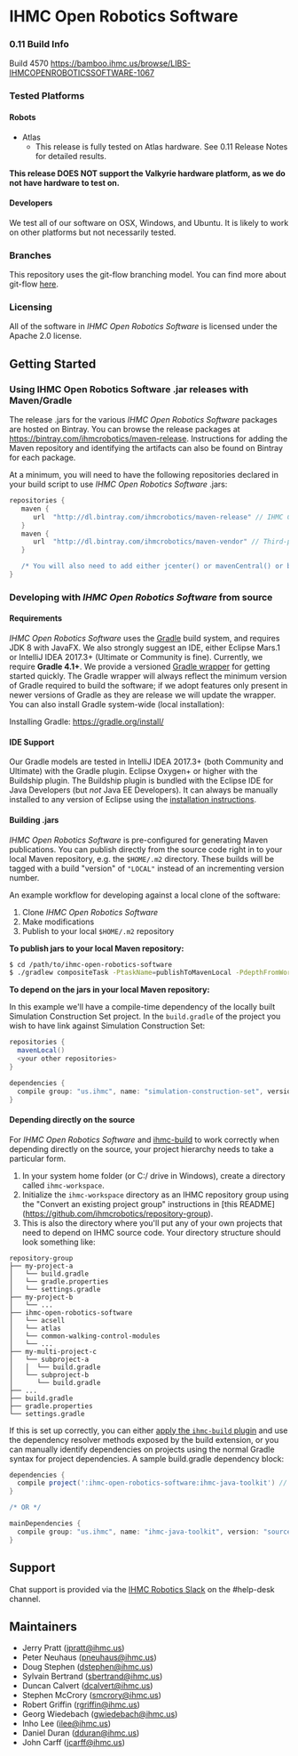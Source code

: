 # IHMC Open Robotics Software

### 0.11 Build Info
Build 4570
https://bamboo.ihmc.us/browse/LIBS-IHMCOPENROBOTICSSOFTWARE-1067

### Tested Platforms

#### Robots

- Atlas
   * This release is fully tested on Atlas hardware. See 0.11 Release Notes for detailed results.

**This release DOES NOT support the Valkyrie hardware platform, as we do not have hardware to test on.**

#### Developers

We test all of our software on OSX, Windows, and Ubuntu. It is likely to work on other platforms but
not necessarily tested.

### Branches
This repository uses the git-flow branching model. You can find more about git-flow [here](https://www.atlassian.com/git/tutorials/comparing-workflows/feature-branch-workflow).

### Licensing
All of the software in *IHMC Open Robotics Software* is licensed under the Apache 2.0 license.

## Getting Started

### Using IHMC Open Robotics Software .jar releases with Maven/Gradle
The release .jars for the various *IHMC Open Robotics Software* packages are hosted on Bintray. You can browse the release packages at https://bintray.com/ihmcrobotics/maven-release.
Instructions for adding the Maven repository and identifying the artifacts can also be found on Bintray for each package.

At a minimum, you will need to have the following repositories declared in your build script to use *IHMC Open Robotics Software* .jars:

```gradle
repositories {
   maven {
      url  "http://dl.bintray.com/ihmcrobotics/maven-release" // IHMC Code releases
   }
   maven {
      url  "http://dl.bintray.com/ihmcrobotics/maven-vendor" // Third-party libraries that we have vendored for various reasons
   }

   /* You will also need to add either jcenter() or mavenCentral() or both, depending on your preference */
}
```

### Developing with *IHMC Open Robotics Software* from source

#### Requirements
*IHMC Open Robotics Software* uses the [Gradle](https://gradle.org) build system, and requires JDK 8 with JavaFX. We also strongly suggest an IDE, either Eclipse Mars.1
or IntelliJ IDEA 2017.3+ (Ultimate or Community is fine). Currently, we require **Gradle 4.1+**. We provide a versioned [Gradle wrapper](https://docs.gradle.org/current/userguide/gradle_wrapper.html)
for getting started quickly. The Gradle wrapper will always reflect the minimum version of Gradle required to build the software; if we adopt features only present
in newer versions of Gradle as they are release we will update the wrapper. You can also install Gradle system-wide (local installation):

Installing Gradle: https://gradle.org/install/

#### IDE Support
Our Gradle models are tested in IntelliJ IDEA 2017.3+ (both Community and Ultimate) with the Gradle plugin.
Eclipse Oxygen+ or higher with the Buildship plugin. The Buildship plugin is bundled with the Eclipse IDE for Java Developers (but *not* Java EE Developers). It can always be manually installed to any version of Eclipse using the [installation instructions](https://github.com/eclipse/buildship/blob/master/docs/user/Installation.md).

#### Building .jars
*IHMC Open Robotics Software* is pre-configured for generating Maven publications. You can publish directly from the source code right in to your local Maven
repository, e.g. the `$HOME/.m2` directory. These builds will be tagged with a build "version" of `"LOCAL"` instead of an incrementing version number.

An example workflow for developing against a local clone of the software:

1. Clone *IHMC Open Robotics Software*
2. Make modifications
3. Publish to your local `$HOME/.m2` repository

**To publish jars to your local Maven repository:**  
```bash
$ cd /path/to/ihmc-open-robotics-software
$ ./gradlew compositeTask -PtaskName=publishToMavenLocal -PdepthFromWorkspaceDirectory=0 -PpublishMode=LOCAL
```

**To depend on the jars in your local Maven repository:**

In this example we'll have a compile-time dependency of the locally built Simulation Construction Set project. In the `build.gradle` of the project you wish to
have link against Simulation Construction Set:

```gradle
repositories {
  mavenLocal()
  <your other repositories>
}

dependencies {
  compile group: "us.ihmc", name: "simulation-construction-set", version: "LOCAL", changing: true
}
```  

#### Depending directly on the source
For *IHMC Open Robotics Software* and [ihmc-build](https://github.com/ihmcrobotics/ihmc-build) to work correctly when depending directly on the source, your
project hierarchy needs to take a particular form.

1. In your system home folder (or C:/ drive in Windows), create a directory called `ihmc-workspace`.
1. Initialize the `ihmc-workspace` directory as an IHMC repository group using the "Convert an existing project group" instructions in [this README] (https://github.com/ihmcrobotics/repository-group).
1. This is also the directory where you'll put any of your own projects that need to depend
on IHMC source code. Your directory structure should look something like:

```
repository-group
├── my-project-a
│   └── build.gradle
│   └── gradle.properties
│   └── settings.gradle
├── my-project-b
│   └── ...
├── ihmc-open-robotics-software
│   └── acsell
│   └── atlas
│   └── common-walking-control-modules
│   └── ...
├── my-multi-project-c
│   └── subproject-a
│   │  └── build.gradle
│   └── subproject-b
│      └── build.gradle
├── ...
├── build.gradle
├── gradle.properties
└── settings.gradle
```

If this is set up correctly, you can either [apply the `ihmc-build` plugin](https://github.com/ihmcrobotics/ihmc-build)
and use the dependency resolver methods exposed by the build extension, or you can manually identify dependencies on projects using the normal Gradle syntax for
project dependencies. A sample build.gradle dependency block:

```gradle
dependencies {
  compile project(':ihmc-open-robotics-software:ihmc-java-toolkit') // normal Gradle way of doing things
}

/* OR */

mainDependencies {
  compile group: "us.ihmc", name: "ihmc-java-toolkit", version: "source" // ihmc-build way of doing things
}
```

## Support

Chat support is provided via the [IHMC Robotics Slack](ihmcrobotics.slack.com) on the #help-desk channel.

## Maintainers

* Jerry Pratt (jpratt@ihmc.us)
* Peter Neuhaus (pneuhaus@ihmc.us)
* Doug Stephen (dstephen@ihmc.us)
* Sylvain Bertrand (sbertrand@ihmc.us)
* Duncan Calvert (dcalvert@ihmc.us)
* Stephen McCrory (smcrory@ihmc.us)
* Robert Griffin (rgriffin@ihmc.us)
* Georg Wiedebach (gwiedebach@ihmc.us)
* Inho Lee (ilee@ihmc.us)
* Daniel Duran (dduran@ihmc.us)
* John Carff (jcarff@ihmc.us)
